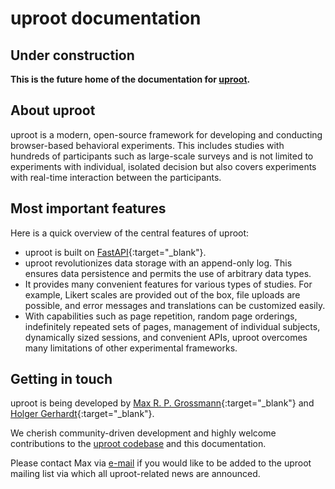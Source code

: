 # uproot documentation

## Under construction

**This is the future home of the documentation for [uproot](https://github.com/mrpg/uproot).**

## About uproot

uproot is a modern, open-source framework for developing and conducting browser-based behavioral experiments. This includes studies with hundreds of participants such as large-scale surveys and is not limited to experiments with individual, isolated decision but also covers experiments with real-time interaction between the participants.

## Most important features

Here is a quick overview of the central features of uproot:

* uproot is built on [FastAPI](https://fastapi.tiangolo.com/){:target="_blank"}.
* uproot revolutionizes data storage with an append-only log. This ensures data persistence and permits the use of arbitrary data types.
* It provides many convenient features for various types of studies. For example, Likert scales are provided out of the box, file uploads are possible, and error messages and translations can be customized easily.
* With capabilities such as page repetition, random page orderings, indefinitely repeated sets of pages, management of individual subjects, dynamically sized sessions, and convenient APIs, uproot overcomes many limitations of other experimental frameworks.

## Getting in touch

uproot is being developed by [Max R. P. Grossmann](https://max.pm/){:target="_blank"} and [Holger Gerhardt](https://www.econ.uni-bonn.de/iame/gerhardt){:target="_blank"}.

We cherish community-driven development and highly welcome contributions to the [uproot codebase](https://github.com/mrpg/uproot) and this documentation.

Please contact Max via [e-mail](max@uproot.science) if you would like to be added to the uproot mailing list via which all uproot-related news are announced.